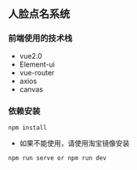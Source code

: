 ## 人脸点名系统
### 前端使用的技术栈
* vue2.0
* Element-ui
* vue-router
* axios
* canvas
### 依赖安装
```
npm install 
```
* 如果不能使用，请使用淘宝镜像安装
```
npm run serve or npm run dev
```

